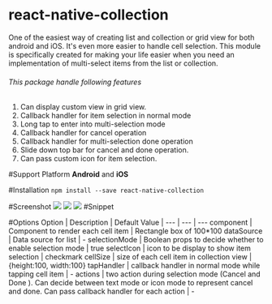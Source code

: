 # react-native-collection

One of the easiest way  of creating list and collection or grid view for both android and iOS. It's even more easier to handle cell selection. This module is specifically created for making your life easier when you need an implementation of multi-select items from the list or collection.  

###### This package handle following features

1. Can display custom view in grid view.
2. Callback handler for item selection in normal mode
3. Long tap to enter into multi-selection mode
4. Callback handler for cancel operation
5. Callback handler for multi-selection done operation
6. Slide down top bar for cancel and done operation.
8. Can pass custom icon for item selection.



#Support Platform
**Android** and **iOS**

#Installation
`npm install --save react-native-collection`


#Screenshot
![](https://github.com/tigerraj32/react-native-collection/blob/master/screenshot/1.png)
![](https://github.com/tigerraj32/react-native-collection/blob/master/screenshot/2.png)
![](https://github.com/tigerraj32/react-native-collection/blob/master/screenshot/3.png)
#Snippet


#Options
   Option   |   Description   |   Default Value   |
   --- | --- | ---
   component   |   Component to render each cell item  |   Rectangle box of 100*100
   dataSource  |   Data source for list |  -
   selectionMode | Boolean props to decide whether to enable selection mode | true
   selectIcon | icon to be display to show item selection | checkmark
   cellSize |  size of each cell item in collection view | {height:100, width:100}
   tapHandler | callback handler in normal mode while tapping cell item | -
   actions | two action during selection mode (Cancel and Done ). Can decide between text mode or icon mode to represent cancel and done. Can pass callback handler for each action | -
